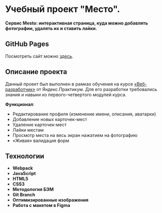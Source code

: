 # Учебный проект "Место".

**Cервис Mesto: интерактивная страница, куда можно добавлять фотографии, удалять их и ставить лайки.**

## GitHub Pages

Посмотреть сайт можно [здесь](https://marinanasonkina.github.io/mesto/).

## Описание проекта

Данный проект был выполнен в рамках обучения на курсе [«Веб-разработчик»](https://practicum.yandex.ru/web/) от Яндекс.Практикум. Для его разработки требовались знания и навыки из первого-четвертого модулей курса.

**Функционал**:

* Редактирование профиля (изменение имени, описания, аватарки)
* Добавление новых карточек-мест
* Удаление карточек-мест
* Лайки местам
* Просмотр места на весь экран нажатием на фотографию
* «Живая» валидация форм

## Технологии

* **Webpack**
* **JavaScript**
* **HTML5**
* **CSS3**
* **Методология БЭМ**
* **Git Branch**
* **Оптимизированные изображения**
* **Работа с макетом в Figma**
